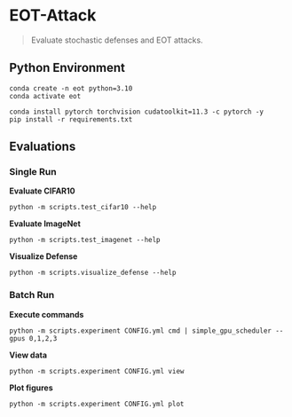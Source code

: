 # EOT-Attack
> Evaluate stochastic defenses and EOT attacks.

## Python Environment
```shell
conda create -n eot python=3.10
conda activate eot

conda install pytorch torchvision cudatoolkit=11.3 -c pytorch -y
pip install -r requirements.txt
```

## Evaluations

### Single Run

**Evaluate CIFAR10**

`python -m scripts.test_cifar10 --help`

**Evaluate ImageNet**

`python -m scripts.test_imagenet --help`

**Visualize Defense**

`python -m scripts.visualize_defense --help`

### Batch Run

**Execute commands**

`python -m scripts.experiment CONFIG.yml cmd | simple_gpu_scheduler --gpus 0,1,2,3`

**View data**

`python -m scripts.experiment CONFIG.yml view`

**Plot figures**

`python -m scripts.experiment CONFIG.yml plot`
